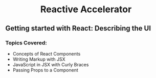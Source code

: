 <h1 align= "center">Reactive Accelerator</h1>

## Getting started with React: Describing the UI

### Topics Covered:

- Concepts of React Components
- Writing Markup with JSX
- JavaScript in JSX with Curly Braces
- Passing Props to a Component
